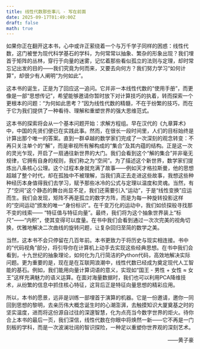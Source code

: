 ```yaml
---
title: 线性代数那些事儿 - 写在前面
date: 2025-09-17T01:49:00Z
draft: false
math: true
---
```


如果你正在翻开这本书，心中或许正萦绕着一个与万千学子同样的困惑：线性代数，这门被誉为现代科学基石的学科，为何常常以抽象、繁杂的形象出现？我们埋首于矩阵的丛林，穿行于向量的迷雾，记忆着那些看似孤立的法则与定理，却时常忘记出发的目的——我们究竟为何而来，又要去向何方？我们努力学习“如何计算”，却很少有人阐明“为何如此”。

这本书的诞生，正是为了回应这一追问。它并非一本线性代数的“使用手册”，而更像是一部“思想传记”，希望能够邀请你暂时放下对计算技巧的执着，转而探索一个更根本的问题：“为何如此思考？”因为线性代数的精髓，不在于纷繁的技巧，而在于它为我们提供了一种看待、理解和重塑世界的强大思维范式。

这本书的探索将会从一个基本问题开始：求解方程组。早在汉代的《九章算术》中，中国的先贤们便已在实践此事。然而，在很长一段时间里，人们的目标始终是计算出那个唯一的答案。直到一群卓越的数学家们完成了一次深刻的观念转变：不再只关注单个的“解”，而是审视所有解构成的“集合”及其内蕴的结构。正是这一次的灵光乍现，开启了一扇通往新世界的大门。我们会看到这个“解的集合”并非毫无规律，它拥有自身的规则，我们称之为“空间”。为了描述这个新世界，数学家们提炼出八条核心公理。这个过程本身就充满了故事——例如天才格拉斯曼，他的思想超越了整个时代，却在孤独中不被理解，当我们真正去走进这些故事，我想这些种种经历本身值得我们去学习，赋予那些冰冷的公式与定理以温度和灵魂。当然，有了“空间”这个静态的舞台尚显不足，我们还需要引入“运动”，于是“线性变换”应运而生。我们会发现，矩阵不再是孤立的数字方阵，而是为每一种旋转投影这样的“空间运动”颁发的唯一“身份标识”。在千变万化的运动中，我们如侦探般寻找那不变的线索—— “特征值与特征向量”。最终，我们将为这个抽象世界装上“标尺”——“内积”，使其变得可以度量。在书中我们会看到通过一次次完美的视角切换，优雅地解决二次曲线的旋转问题，让复杂回归至简的数学之美。

当然，这本书不会只停留在几百年前。本书更致力于将历史与现实相连接。书中的“代码视角”部分，将引导你在计算机上动手去实现这些经典思想。在书中我们会看到，十九世纪的抽象理论，如何化为几行简洁的Python代码，高效地解决实际问题。更为重要的是，现在是在互联网浪潮中，线性代数已经成为奠定现代人工智能的基石。例如，我们能用向量计算词语的意义，实现如“国王 - 男性 + 女性 ≈ 女王”这样充满魅力的语义运算。在面对海量数据时，我们也可以利用PCA降维技术，从纷繁的信息中抓住核心特征，这背后正是特征向量思想的精彩应用。

所以，本书的愿景，远非是训练一部埋首于演算的机器。它是一份邀请，邀你一同回到思想的黎明，去亲历伟大概念诞生时的心潮澎湃，去触摸知识大厦奠基之时的坚实温度，进而将这份源自过往的深邃智慧，化为点亮当今数字世界的炬火。待你合上本书的最后一页，我们深信，线性代数在你眼中将焕然一新——它不再是一门刻板的学科，而是一次波澜壮阔的智识探险，一种足以重塑你世界观的深刻艺术。

<p align="right">
——黄子豪
</p>
